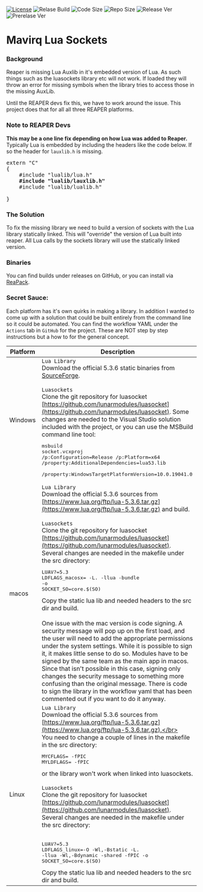 [![License](https://img.shields.io/badge/license-GPLv3-orange)](./LICENSE)
![Relase Build](https://img.shields.io/github/workflow/status/mavriq-dev/mavriq-lua-sockets/Build?label=Build)
![Code Size](https://img.shields.io/github/languages/code-size/mavriq-dev/mavriq-lua-sockets)
![Repo Size](https://img.shields.io/github/repo-size/mavriq-dev/mavriq-lua-sockets)
![Release Ver](https://img.shields.io/github/v/release/mavriq-dev/mavriq-lua-sockets)
![Prerelase Ver](https://img.shields.io/github/v/release/mavriq-dev/mavriq-lua-sockets?include_prereleases)
# Mavirq Lua Sockets

### Background
Reaper is missing Lua Auxlib in it's embedded version of Lua. As such things such as the luasockets library etc will not work. If loaded they will throw an error for missing symbols when the library tries to access those in the missing AuxLib.

Until the REAPER devs fix this, we have to work around the issue. This project does that for all all three REAPER platforms.

### Note to REAPER Devs

**This may be a one line fix depending on how Lua was added to Reaper.** Typically Lua is embedded by including the headers like the code below. If so the header for `lauxlib.h` is missing.

<pre>extern "C"
{
    #include "lualib/lua.h"    
    <b>#include "lualib/lauxlib.h"</b>
    #include "lualib/lualib.h" 

}</pre>

### The Solution

To fix the missing library we need to build a version of sockets with the Lua library statically linked. This will "override" the version of Lua built into reaper. All Lua calls by the sockets library will use the statically linked version.

### Binaries
You can find builds under releases on GitHub, or you can install via [ReaPack](https://github.com/mavriq-dev/public-reascripts/raw/master/index.xml).

### Secret Sauce:
Each platform has it's own quirks in making a library. In addition I wanted to come up with a solution that could be built entirely from the command line so it could be automated. You can find the workflow YAML under the `Actions` tab in `GitHub` for the project. These are NOT step by step instructions but a how to for the general concept.

| Platform  | Description  |
|---|---|
| Windows |  `Lua Library`</br>Download the official 5.3.6 static binaries from [SourceForge](https://sourceforge.net/projects/luabinaries/files/5.3.6/Windows%Libraries/Static/lua-5.3.6_Win64_vc16_lib.zip).</br></br>`Luasockets`</br>Clone the git repository for luasocket [https://github.com/lunarmodules/luasocket](https://github.com/lunarmodules/luasocket). Some changes are needed to the Visual Studio solution included with the project, or you can use the MSBuild command line tool:<pre>msbuild socket.vcxproj </br>/p:Configuration=Release /p:Platform=x64 /property:AdditionalDependencies=lua53.lib </br>/property:WindowsTargetPlatformVersion=10.0.19041.0</pre> |
| macos | `Lua Library`</br>Download the official 5.3.6 sources from [https://www.lua.org/ftp/lua-5.3.6.tar.gz](https://www.lua.org/ftp/lua-5.3.6.tar.gz) and build.</br></br>`Luasockets`</br>Clone the git repository for luasocket [https://github.com/lunarmodules/luasocket](https://github.com/lunarmodules/luasocket). Several changes are needed in the makefile under the src directory:</br><PRE>LUAV?=5.3</br>LDFLAGS_macosx= -L. -llua -bundle -o</br>SOCKET_SO=core.$(SO)</PRE>Copy the static lua lib and needed headers to the src dir and build.</br></br> One issue with the mac version is code signing. A security message will pop up on the first load, and the user will need to add the appropriate permissions under the system settings. While it is possible to sign it, it makes little sense to do so. Modules have to be signed by the same team as the main app in macos. Since that isn't possible in this case, signing only changes the security message to something more confusing than the original message. There is code to sign the library in the workflow yaml that has been commented out if you want to do it anyway. |
| Linux | `Lua Library`</br>Download the official 5.3.6 sources from [https://www.lua.org/ftp/lua-5.3.6.tar.gz](https://www.lua.org/ftp/lua-5.3.6.tar.gz).</br></br>You need to change a couple of lines in the makefile in the src directory:</br><pre>MYCFLAGS= -fPIC</br>MYLDFLAGS= -fPIC</pre>or the library won't work when linked into luasockets.</br></br>`Luasockets`</br>Clone the git repository for luasocket [https://github.com/lunarmodules/luasocket](https://github.com/lunarmodules/luasocket). Several changes are needed in the makefile under the src directory:</br></br><PRE>LUAV?=5.3</br>LDFLAGS_linux=-O -Wl,-Bstatic -L. -llua -Wl,-Bdynamic -shared -fPIC -o</br>SOCKET_SO=core.$(SO)</PRE>Copy the static lua lib and needed headers to the src dir and build.|

